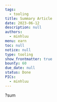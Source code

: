 ```yaml
---
tags: 
  - tooling
title: Summary Article
date: 2023-06-12
description: null
authors: 
  - minhluu
menu: earn
toc: null
notice: null
type: tooling
show_frontmatter: true
bounty: 60
due_date: null
status: Done
PICs: 
  - minhluu
---
```


?sum <link>
